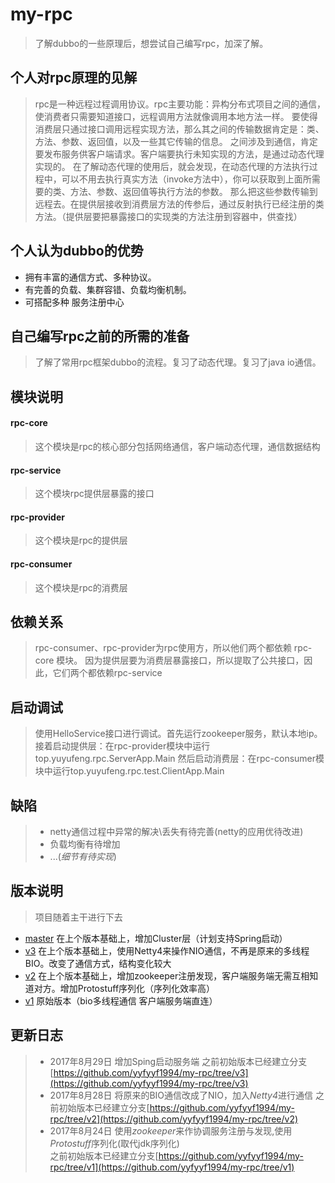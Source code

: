 # my-rpc  
>了解dubbo的一些原理后，想尝试自己编写rpc，加深了解。

个人对rpc原理的见解
---
>rpc是一种远程过程调用协议。rpc主要功能：异构分布式项目之间的通信，使消费者只需要知道接口，远程调用方法就像调用本地方法一样。
要使得消费层只通过接口调用远程实现方法，那么其之间的传输数据肯定是：类、方法、参数、返回值，以及一些其它传输的信息。
之间涉及到通信，肯定要发布服务供客户端请求。客户端要执行未知实现的方法，是通过动态代理实现的。
在了解动态代理的使用后，就会发现，在动态代理的方法执行过程中，可以不用去执行真实方法（invoke方法中），你可以获取到上面所需要的类、方法、参数、返回值等执行方法的参数。
那么把这些参数传输到远程去。在提供层接收到消费层方法的传参后，通过反射执行已经注册的类方法。（提供层要把暴露接口的实现类的方法注册到容器中，供查找）  

个人认为dubbo的优势
--  
* 拥有丰富的通信方式、多种协议。
* 有完善的负载、集群容错、负载均衡机制。
* 可搭配多种
服务注册中心


自己编写rpc之前的所需的准备
--
>了解了常用rpc框架dubbo的流程。复习了动态代理。复习了java io通信。

模块说明    
------
#### rpc-core
>这个模块是rpc的核心部分包括网络通信，客户端动态代理，通信数据结构  
#### rpc-service  
>这个模块rpc提供层暴露的接口
####  rpc-provider  
>这个模块是rpc的提供层 
####  rpc-consumer
>这个模块是rpc的消费层 

依赖关系
---
>rpc-consumer、rpc-provider为rpc使用方，所以他们两个都依赖 rpc-core 模块。
因为提供层要为消费层暴露接口，所以提取了公共接口，因此，它们两个都依赖rpc-service


启动调试
--
>使用HelloService接口进行调试。首先运行zookeeper服务，默认本地ip。接着启动提供层：在rpc-provider模块中运行top.yuyufeng.rpc.ServerApp.Main
然后启动消费层：在rpc-consumer模块中运行top.yuyufeng.rpc.test.ClientApp.Main

缺陷
--
>* netty通信过程中异常的解决\丢失有待完善(netty的应用优待改进)
>* 负载均衡有待增加
>* ...(*细节有待实现*)

版本说明
--
 > 项目随着主干进行下去
* [master](https://github.com/yyfyyf1994/my-rpc/) 在上个版本基础上，增加Cluster层（计划支持Spring启动）
* [v3](https://github.com/yyfyyf1994/my-rpc/tree/v3)  在上个版本基础上，使用Netty4来操作NIO通信，不再是原来的多线程BIO。改变了通信方式，结构变化较大
* [v2](https://github.com/yyfyyf1994/my-rpc/tree/v2)  在上个版本基础上，增加zookeeper注册发现，客户端服务端无需互相知道对方。增加Protostuff序列化（序列化效率高）
* [v1](https://github.com/yyfyyf1994/my-rpc/tree/v1)  原始版本（bio多线程通信 客户端服务端直连）


更新日志
----
>* 2017年8月29日 增加Sping启动服务端
之前初始版本已经建立分支[https://github.com/yyfyyf1994/my-rpc/tree/v3](https://github.com/yyfyyf1994/my-rpc/tree/v3)  
>* 2017年8月28日 将原来的BIO通信改成了NIO，加入*Netty4*进行通信 
之前初始版本已经建立分支[https://github.com/yyfyyf1994/my-rpc/tree/v2](https://github.com/yyfyyf1994/my-rpc/tree/v2)  
>* 2017年8月24日 使用*zookeeper*来作协调服务注册与发现,使用*Protostuff*序列化(取代jdk序列化)  
之前初始版本已经建立分支[https://github.com/yyfyyf1994/my-rpc/tree/v1](https://github.com/yyfyyf1994/my-rpc/tree/v1)  
